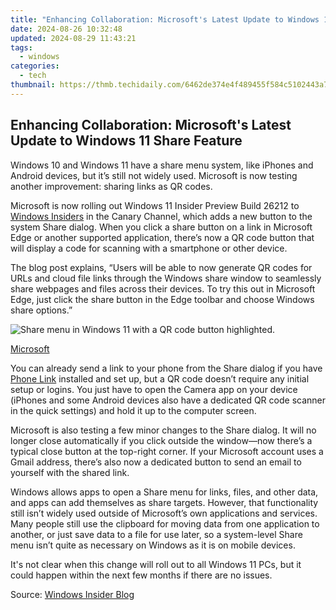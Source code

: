 ```yaml
---
title: "Enhancing Collaboration: Microsoft's Latest Update to Windows 11 Share Feature"
date: 2024-08-26 10:32:48
updated: 2024-08-29 11:43:21
tags:
  - windows
categories:
  - tech
thumbnail: https://thmb.techidaily.com/6462de374e4f489455f584c5102443a7cb28c7609933729fa2bbdde0fb2df507.jpg
---
```


## Enhancing Collaboration: Microsoft's Latest Update to Windows 11 Share Feature

Windows 10 and Windows 11 have a share menu system, like iPhones and Android devices, but it’s still not widely used. Microsoft is now testing another improvement: sharing links as QR codes.

 Microsoft is now rolling out Windows 11 Insider Preview Build 26212 to [Windows Insiders](https://tiktok-clips.techidaily.com/2024-approved-deciphering-tiktoks-pfp-code-a-thorough-analysis/) in the Canary Channel, which adds a new button to the system Share dialog. When you click a share button on a link in Microsoft Edge or another supported application, there’s now a QR code button that will display a code for scanning with a smartphone or other device.

 The blog post explains, “Users will be able to now generate QR codes for URLs and cloud file links through the Windows share window to seamlessly share webpages and files across their devices. To try this out in Microsoft Edge, just click the share button in the Edge toolbar and choose Windows share options.”

![Share menu in Windows 11 with a QR code button highlighted.](https://static1.howtogeekimages.com/wordpress/wp-content/uploads/2024/05/share-sheet-qr.png) 

[Microsoft](https://blogs.windows.com/windows-insider/2024/05/08/announcing-windows-11-insider-preview-build-26212-canary-channel/)

 You can already send a link to your phone from the Share dialog if you have [Phone Link](https://data-safeguard.techidaily.com/automated-data-gathering-with-cookiebot-solutions/) installed and set up, but a QR code doesn’t require any initial setup or logins. You just have to open the Camera app on your device (iPhones and some Android devices also have a dedicated QR code scanner in the quick settings) and hold it up to the computer screen.

 Microsoft is also testing a few minor changes to the Share dialog. It will no longer close automatically if you click outside the window—now there’s a typical close button at the top-right corner. If your Microsoft account uses a Gmail address, there’s also now a dedicated button to send an email to yourself with the shared link.

 Windows allows apps to open a Share menu for links, files, and other data, and apps can add themselves as share targets. However, that functionality still isn’t widely used outside of Microsoft’s own applications and services. Many people still use the clipboard for moving data from one application to another, or just save data to a file for use later, so a system-level Share menu isn’t quite as necessary on Windows as it is on mobile devices.

 It's not clear when this change will roll out to all Windows 11 PCs, but it could happen within the next few months if there are no issues.

 Source: [Windows Insider Blog](https://blogs.windows.com/windows-insider/2024/05/08/announcing-windows-11-insider-preview-build-26212-canary-channel/)

<ins class="adsbygoogle"
     style="display:block"
     data-ad-format="autorelaxed"
     data-ad-client="ca-pub-7571918770474297"
     data-ad-slot="1223367746"></ins>



<ins class="adsbygoogle"
     style="display:block"
     data-ad-client="ca-pub-7571918770474297"
     data-ad-slot="8358498916"
     data-ad-format="auto"
     data-full-width-responsive="true"></ins>
